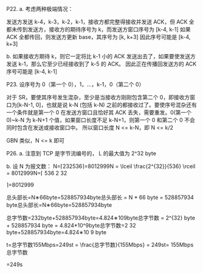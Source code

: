 P22.
a.
考虑两种极端情况：

发送方发送 k-4，k-3，k-2，k-1，接收方都完整得接收并发送 ACK，但 ACK 全都未传到发送方，接收方的期待序号为 k，而发送方窗口序号为 [k-4, k-1]
如果 ACK 全都传回，则发送方更新 base，其序号为 [k, k+3]
因此序号可能是 [k-4, k+3]

b.
如果接收方期待 k，则它一定将比 k-1 小的 ACK 发送出去了，如果要使发送方发送 k-1，那么它至少已经接收到了 k-5 的 ACK。
因此正在传播回发送方的 ACK 序号可能是 [k-4, k-1]

P23.
设序号为 0（第一个 0），1，…，k-1，0（第二个 0）

对于 SR，要使其序号发生混杂，至少是当接收方刚刚包含第二个 0，即接收方窗口为[k-N-1, 0]，也就是说 k-N (包括 k-N) 之前的都接收过了。要使序号混杂还有一个条件就是第一个 0 在发送方窗口且恰好其 ACK 丢失，需要重发。0(第一个0)~k-N 为 k-N+1 个值，如果窗口长度不足 k-N+1，则第一个 0 和第二个 0 不会同时包含在发送或接收窗口中。
所以窗口长度 N <= k-N，即 N <= k/2

GBN 类似，N <= k 即可

P26.
a.
注意到 TCP 是字节流编号的， L 的最大值为 2^32 byte

b.
设 N 为报文数：
N=⌈232536⌉=8012999N = \lceil \frac{2^{32}}{536} \rceil = 8012999N=⌈ 
536
2 
32


 ⌉=8012999

总头部长=N∗66byte=528857934byte总头部长 = N * 66 byte = 528857934 byte总头部长=N∗66byte=528857934byte

总字节数=232byte+528857934byte=4.824∗109byte总字节数 = 2^{32} byte + 528857934 byte = 4.824*10^9byte总字节数=2 
32
 byte+528857934byte=4.824∗10 
9
 byte

t=总字节数155Mbps=249st = \frac{总字节数}{155Mbps} = 249st= 
155Mbps
总字节数
	
 =249s